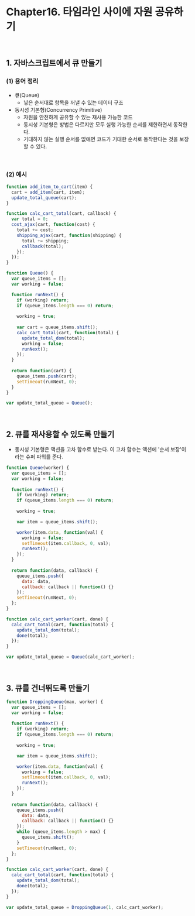 # Chapter16. 타임라인 사이에 자원 공유하기

<br>

## 1. 자바스크립트에서 큐 만들기

### (1) 용어 정리

- 큐(Queue)
  - 넣은 순서대로 항목을 꺼낼 수 있는 데이터 구조
- 동시성 기본형(Concurrency Primitive)
  - 자원을 안전하게 공유할 수 있는 재사용 가능한 코드
  - 동시성 기본형은 방법은 다르지만 모두 실행 가능한 순서를 제한하면서 동작한다.
  - 기대하지 않는 실행 순서를 없애면 코드가 기대한 순서로 동작한다는 것을 보장할 수 있다.

<br>

### (2) 예시

```javascript
function add_item_to_cart(item) {
  cart = add_item(cart, item);
  update_total_queue(cart);
}

function calc_cart_total(cart, callback) {
  var total = 0;
  cost_ajax(cart, function(cost) {
    total += cost;
    shipping_ajax(cart, function(shipping) {
      total += shipping;
      callback(total);
    });
  });
}

function Queue() {
  var queue_items = [];
  var working = false;

  function runNext() {
    if (working) return;
    if (queue_items.length === 0) return;
 
    working = true;
 
    var cart = queue_items.shift();
    calc_cart_total(cart, function(total) {
      update_total_dom(total);
      working = false;
      runNext();
    });
  }
    
  return function(cart) {
    queue_items.push(cart);
    setTimeout(runNext, 0);
  }
}

var update_total_queue = Queue();
```

<br>

## 2. 큐를 재사용할 수 있도록 만들기

- 동시성 기본형은 액션을 고차 함수로 받는다. 이 고차 함수는 액션에 '순서 보장'이라는 슈퍼 파워를 준다.

```javascript
function Queue(worker) {
  var queue_items = [];
  var working = false;
    
  function runNext() {
    if (working) return;
    if (queue_items.length === 0) return;
      
    working = true;

    var item = queue_items.shift();

    worker(item.data, function(val) {
      working = false;
      setTimeout(item.callback, 0, val);
      runNext();
    });
  }
    
  return function(data, callback) {
    queue_items.push({
      data: data,
      callback: callback || function() {}
    });
    setTimeout(runNext, 0);
  };
}

function calc_cart_worker(cart, done) {
  calc_cart_total(cart, function(total) {
    update_total_dom(total);
    done(total);
  });
}

var update_total_queue = Queue(calc_cart_worker);
```

<br>

## 3. 큐를 건너뛰도록 만들기

```javascript
function DroppingQueue(max, worker) {
  var queue_items = [];
  var working = false;
    
  function runNext() {
    if (working) return;
    if (queue_items.length === 0) return;
      
    working = true;

    var item = queue_items.shift();

    worker(item.data, function(val) {
      working = false;
      setTimeout(item.callback, 0, val);
      runNext();
    });
  }
    
  return function(data, callback) {
    queue_items.push({
      data: data,
      callback: callback || function() {}
    });
    while (queue_items.length > max) {
      queue_items.shift();
    }
    setTimeout(runNext, 0);
  };
}

function calc_cart_worker(cart, done) {
  calc_cart_total(cart, function(total) {
    update_total_dom(total);
    done(total);
  });
}

var update_total_queue = DroppingQueue(1, calc_cart_worker);
```

